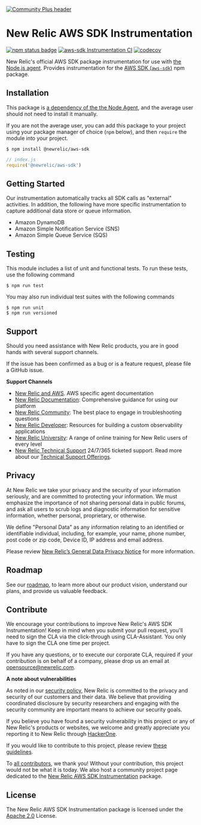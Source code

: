 [![Community Plus header](https://github.com/newrelic/opensource-website/raw/main/src/images/categories/Community_Plus.png)](https://opensource.newrelic.com/oss-category/#community-plus)

# New Relic AWS SDK Instrumentation
[![npm status badge][5]][6] [![aws-sdk Instrumentation CI][1]][2] [![codecov][3]][4]

New Relic's official AWS SDK package instrumentation for use with [the Node.js agent](https://github.com/newrelic/node-newrelic). Provides instrumentation for the [AWS SDK (`aws-sdk`)](https://www.npmjs.com/package/aws-sdk) npm package.

## Installation

This package is [a dependency of the the Node Agent](https://github.com/newrelic/node-newrelic/blob/2121ffdc5001ea1bf9ab473138b9446c1f2a7eef/package.json#L147), and the average user should not need to install it manually.

If you are not the average user, you can add this package to your project using your package manager of choice (`npm` below), and then `require` the module into your project.

```
$ npm install @newrelic/aws-sdk
```

```javascript
// index.js
require('@newrelic/aws-sdk')
```

## Getting Started

Our instrumentation automatically tracks all SDK calls as "external" activities. In addition, the following have more specific instrumentation to capture additional data store or queue information.

- Amazon DynamoDB
- Amazon Simple Notification Service (SNS)
- Amazon Simple Queue Service (SQS)

## Testing

This module includes a list of unit and functional tests.  To run these tests, use the following command

    $ npm run test

You may also run individual test suites with the following commands

    $ npm run unit
    $ npm run versioned

## Support

Should you need assistance with New Relic products, you are in good hands with several support channels.

If the issue has been confirmed as a bug or is a feature request, please file a GitHub issue.

**Support Channels**

* [New Relic and AWS](https://docs.newrelic.com/docs/accounts/install-new-relic/partner-based-installation/new-relic-aws-amazon-web-services). AWS specific agent documentation
* [New Relic Documentation](https://docs.newrelic.com/docs/agents/nodejs-agent/getting-started/introduction-new-relic-nodejs): Comprehensive guidance for using our platform
* [New Relic Community](https://discuss.newrelic.com/tags/c/telemetry-data-platform/agents/nodeagent): The best place to engage in troubleshooting questions
* [New Relic Developer](https://developer.newrelic.com/): Resources for building a custom observability applications
* [New Relic University](https://learn.newrelic.com/): A range of online training for New Relic users of every level
* [New Relic Technical Support](https://support.newrelic.com/) 24/7/365 ticketed support. Read more about our [Technical Support Offerings](https://docs.newrelic.com/docs/licenses/license-information/general-usage-licenses/support-plan).

## Privacy

At New Relic we take your privacy and the security of your information seriously, and are committed to protecting your information. We must emphasize the importance of not sharing personal data in public forums, and ask all users to scrub logs and diagnostic information for sensitive information, whether personal, proprietary, or otherwise.

We define "Personal Data" as any information relating to an identified or identifiable individual, including, for example, your name, phone number, post code or zip code, Device ID, IP address and email address.

Please review [New Relic’s General Data Privacy Notice](https://newrelic.com/termsandconditions/privacy) for more information.

## Roadmap
See our [roadmap](https://github.com/newrelic/node-newrelic/blob/main/ROADMAP_Node.md), to learn more about our product vision, understand our plans, and provide us valuable feedback.

## Contribute

We encourage your contributions to improve New Relic's AWS SDK Instrumentation! Keep in mind when you submit your pull request, you'll need to sign the CLA via the click-through using CLA-Assistant. You only have to sign the CLA one time per project.

If you have any questions, or to execute our corporate CLA, required if your contribution is on behalf of a company, please drop us an email at opensource@newrelic.com.

**A note about vulnerabilities**

As noted in our [security policy](https://github.com/newrelic/node-newrelic-aws-sdk/security/policy), New Relic is committed to the privacy and security of our customers and their data. We believe that providing coordinated disclosure by security researchers and engaging with the security community are important means to achieve our security goals.

If you believe you have found a security vulnerability in this project or any of New Relic's products or websites, we welcome and greatly appreciate you reporting it to New Relic through [HackerOne](https://hackerone.com/newrelic).

If you would like to contribute to this project, please review [these guidelines](https://github.com/newrelic/node-newrelic-aws-sdk/blob/main/CONTRIBUTING.md).

To [all contributors](https://github.com/newrelic/node-newrelic-aws-sdk/graphs/contributors), we thank you! Without your contribution, this project would not be what it is today. We also host a community project page dedicated to
the [New Relic AWS SDK Instrumentation](https://opensource.newrelic.com/newrelic/node-newrelic-aws-sdk) package.

## License
The New Relic AWS SDK Instrumentation package is licensed under the [Apache 2.0](http://apache.org/licenses/LICENSE-2.0.txt) License.

[1]: https://github.com/newrelic/node-newrelic-aws-sdk/workflows/aws-sdk%20Instrumentation%20CI/badge.svg
[2]: https://github.com/newrelic/node-newrelic-aws-sdk/actions?query=workflow%3A%22aws-sdk+Instrumentation+CI%22
[3]: https://codecov.io/gh/newrelic/node-newrelic-aws-sdk/branch/main/graph/badge.svg?token=26ZH9QhLNn
[4]: https://codecov.io/gh/newrelic/node-newrelic-aws-sdk
[5]: https://img.shields.io/npm/v/@newrelic/aws-sdk.svg
[6]: https://www.npmjs.com/package/@newrelic/aws-sdk
